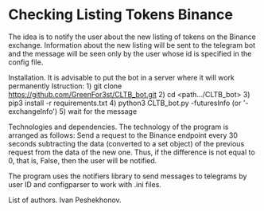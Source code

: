 # Checking Listing Tokens Binance

The idea is to notify the user about the new listing of tokens on the Binance exchange. Information about the new listing will be sent to the telegram bot and the message will be seen only by the user whose id is specified in the config file.

Installation.
  It is advisable to put the bot in a server where it will work permanently
  Istruction:
    1) git clone https://github.com/GreenFor3st/CLTB_bot.git
    2) cd <path.../CLTB_bot>
    3) pip3 install -r requirements.txt
    4) python3 CLTB_bot.py -futuresInfo (or '-exchangeInfo')
    5) wait for the message 

Technologies and dependencies.
  The technology of the program is arranged as follows:
  Send a request to the Binance endpoint every 30 seconds subtracting the data (converted to a set object) of the previous request from the data of the new   one. Thus, if the difference is not equal to 0, that is, False, then the user will be notified.

  The program uses the notifiers library to send messages to telegrams by user ID and configparser to work with .ini files.
  
 List of authors.
  Ivan Peshekhonov.
